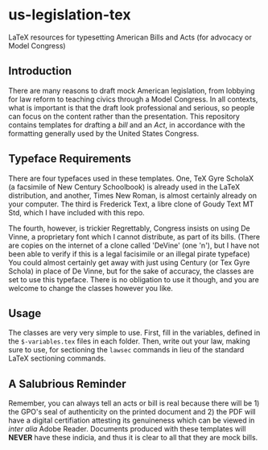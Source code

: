 # us-legislation-tex
LaTeX resources for typesetting American Bills and Acts (for advocacy or Model Congress)
## Introduction
There are many reasons to draft mock American legislation, from lobbying for law reform to teaching civics through a Model Congress.  In all contexts, what is important is that the draft look professional and serious, so people can focus on the content rather than the presentation.  This repository contains templates for drafting a _bill_ and an _Act_, in accordance with the formatting generally used by the United States Congress.  
## Typeface Requirements
There are four typefaces used in these templates.  One, TeX Gyre ScholaX (a facsimile of New Century Schoolbook)  is already used in the LaTeX distribution, and another, Times New Roman, is almost certainly already on your computer.  The third is Frederick Text, a libre clone of Goudy Text MT Std, which I have included with this repo.

The fourth, however, is trickier Regrettably, Congress insists on using De Vinne, a proprietary font which I cannot distribute, as part of its bills.  (There are copies on the internet of a clone called 'DeVine' (one 'n'), but I have not been able to verify if this is a legal facisimile or an illegal pirate typeface)   You could almost certainly get away with just using Century (or Tex Gyre Schola) in place of De Vinne, but for the sake of accuracy, the classes are set to use this typeface.  There is no obligation to use it though, and you are welcome to change the classes however you like.

## Usage

The classes are very very simple to use.  First, fill in the variables, defined in the `$-variables.tex` files in each folder.  Then, write out your law, making sure to use, for sectioning the `lawsec` commands in lieu of the standard LaTeX sectioning commands.



## A Salubrious Reminder
Remember, you can always tell an acts or bill is real because there will be 1) the GPO's seal of authenticity on the printed document and 2) the PDF will have a digital certifiation attesting its genuineness which can be viewed in _inter alia_ Adobe Reader.  Documents produced with these templates will **NEVER** have these indicia, and thus it is clear to all that they are mock bills.
